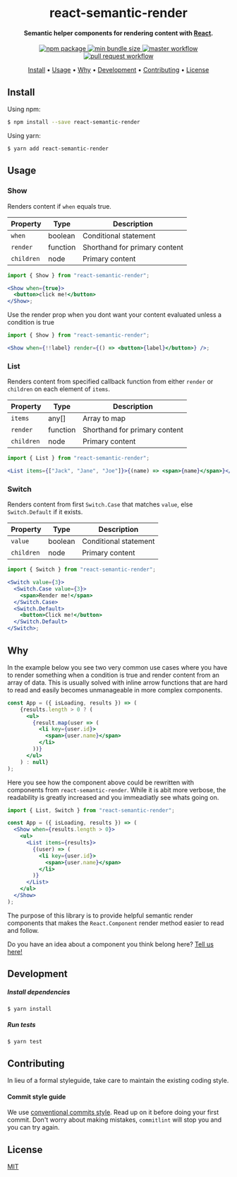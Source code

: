 <h1 align="center">react-semantic-render</h1>

<h4 align="center">Semantic helper components for rendering content with <a href="https://reactjs.org/" target="_blank">React</a>.</h4>

<p align="center">
  <a href="https://www.npmjs.com/package/react-semantic-render">
    <img src="https://badgen.net/npm/v/react-semantic-render" alt="npm package" />
  </a>
  <a href="https://bundlephobia.com/result?p=react-semantic-render">
    <img src="https://badgen.net/bundlephobia/min/react-semantic-render" alt="min bundle size" />
  </a>
  <a href="https://github.com/csvenke/react-semantic-render/actions?query=workflow%3Amaster">
    <img src="https://github.com/csvenke/react-semantic-render/workflows/master/badge.svg" alt="master workflow" />
  </a>
  <a href="https://github.com/csvenke/react-semantic-render/actions?query=workflow%3A%22pull+request%22">
    <img src="https://github.com/csvenke/react-semantic-render/workflows/pull%20request/badge.svg" alt="pull request workflow" />
  </a>
</p>

<p align="center">
  <a href="#install">Install</a> •
  <a href="#usage">Usage</a> •
  <a href="#why">Why</a> •
  <a href="#development">Development</a> •
  <a href="#contributing">Contributing</a> •
  <a href="#license">License</a>
</p>

## Install

Using npm:

```bash
$ npm install --save react-semantic-render
```

Using yarn:

```bash
$ yarn add react-semantic-render
```

## Usage

### Show

Renders content if `when` equals true.

| Property   | Type     | Description                   |
| ---------- | -------- | ----------------------------- |
| `when`     | boolean  | Conditional statement         |
| `render`   | function | Shorthand for primary content |
| `children` | node     | Primary content               |

```jsx
import { Show } from "react-semantic-render";

<Show when={true}>
  <button>click me!</button>
</Show>;
```

Use the render prop when you dont want your content evaluated unless a condition is true

```jsx
import { Show } from "react-semantic-render";

<Show when={!!label} render={() => <button>{label}</button>} />;
```

### List

Renders content from specified callback function from either `render` or `children` on each element of `items`.

| Property   | Type     | Description                   |
| ---------- | -------- | ----------------------------- |
| `items`    | any[]    | Array to map                  |
| `render`   | function | Shorthand for primary content |
| `children` | node     | Primary content               |

```jsx
import { List } from "react-semantic-render";

<List items={["Jack", "Jane", "Joe"]}>{(name) => <span>{name}</span>}</List>;
```

### Switch

Renders content from first `Switch.Case` that matches `value`, else `Switch.Default` if it exists.

| Property   | Type    | Description           |
| ---------- | ------- | --------------------- |
| `value`    | boolean | Conditional statement |
| `children` | node    | Primary content       |

```jsx
import { Switch } from "react-semantic-render";

<Switch value={3}>
  <Switch.Case value={3}>
    <span>Render me!</span>
  </Switch.Case>
  <Switch.Default>
    <button>Click me!</button>
  </Switch.Default>
</Switch>;
```

## Why

In the example below you see two very common use cases where you have to render something when a condition is true and render content from an array of data.
This is usually solved with inline arrow functions that are hard to read and easily becomes unmanageable in more complex components.

```jsx
const App = ({ isLoading, results }) => (
    {results.length > 0 ? (
      <ul>
        {result.map(user => (
          <li key={user.id}>
            <span>{user.name}</span>
          </li>
        ))}
      </ul>
    ) : null}
);
```

Here you see how the component above could be rewritten with components from `react-semantic-render`.
While it is abit more verbose, the readability is greatly increased and you immeadiatly see whats going on.

```jsx
import { List, Switch } from "react-semantic-render";

const App = ({ isLoading, results }) => (
  <Show when={results.length > 0}>
    <ul>
      <List items={results}>
        {(user) => (
          <li key={user.id}>
            <span>{user.name}</span>
          </li>
        )}
      </List>
    </ul>
  </Show>
);
```

The purpose of this library is to provide helpful semantic render components that makes the `React.Component` render method easier to read and follow.

Do you have an idea about a component you think belong here? [Tell us here!](https://github.com/csvenke/react-semantic-render/issues/new)

## Development

##### Install dependencies

```
$ yarn install
```

##### Run tests

```
$ yarn test
```

## Contributing

In lieu of a formal styleguide, take care to maintain the existing coding style.

#### Commit style guide

We use [conventional commits style](https://conventionalcommits.org/).
Read up on it before doing your first commit.
Don't worry about making mistakes, `commitlint` will stop you and you can try again.

## License

[MIT](https://github.com/csvenke/react-semantic-render/blob/master/LICENSE)
